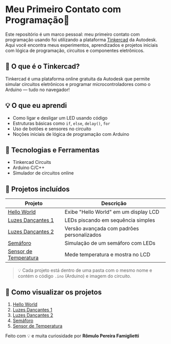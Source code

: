 # Meu Primeiro Contato com Programação🚀

Este repositório é um marco pessoal: meu primeiro contato com programação usando foi utilizando a plataforma [Tinkercad](https://www.tinkercad.com/) da Autodesk. Aqui você encontra meus experimentos, aprendizados e projetos iniciais com lógica de programação, circuitos e componentes eletrônicos.

## 🤖 O que é o Tinkercad?

Tinkercad é uma plataforma online gratuita da Autodesk que permite simular circuitos eletrônicos e programar microcontroladores como o Arduino — tudo no navegador!

## 💡 O que eu aprendi

- Como ligar e desligar um LED usando código
- Estruturas básicas como `if`, `else`, `delay()`, `for`
- Uso de botões e sensores no circuito
- Noções iniciais de lógica de programação com Arduino

## 🔧 Tecnologias e Ferramentas

- Tinkercad Circuits
- Arduino C/C++
- Simulador de circuitos online

## 📂 Projetos incluídos

| Projeto                | Descrição |
|------------------------|-----------|
| [Hello World](./hello-world)         | Exibe "Hello World" em um display LCD |
| [Luzes Dançantes 1](./luzes-dancantes1) | LEDs piscando em sequência simples |
| [Luzes Dançantes 2](./luzes-dancantes2) | Versão avançada com padrões personalizados |
| [Semáforo](./semaforo)               | Simulação de um semáforo com LEDs |
| [Sensor de Temperatura](./sensor-temperatura) | Mede temperatura e mostra no LCD |
> 💡 Cada projeto está dentro de uma pasta com o mesmo nome e contém o código `.ino` (Arduino) e imagem do circuito.

## 🚀 Como visualizar os projetos

1. [Hello World](https://www.tinkercad.com/things/3gCw02wxo63-hello-world)           
2. [Luzes Dançantes 1](https://www.tinkercad.com/things/13LxjkjB5IW-luzes-dancantes-simples)
3. [Luzes Dançantes 2](https://www.tinkercad.com/things/6QxtNJqBkYb-luzes-dancantes-2)
4. [Semáforo](https://www.tinkercad.com/things/7aNA9HuOw6F-semaforo-simples)
5. [Sensor de Temperatura](https://www.tinkercad.com/things/7dFBAFlmXBp-sensor-de-temperatura)

Feito com 💡 e muita curiosidade por **Rômulo Pereira Famiglietti**


